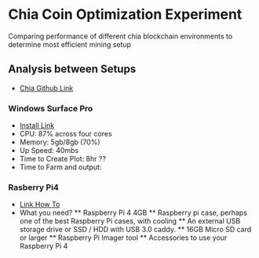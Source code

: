 # Chia Coin Optimization Experiment
Comparing performance of different chia blockchain environments to determine most efficient mining setup
## Analysis between Setups
* [Chia Github Link](https://github.com/Chia-Network/chia-blockchain)
### Windows Surface Pro 
* [Install Link](https://github.com/Chia-Network/chia-blockchain/wiki/Quick-Start-Guide)
* CPU: 87% across four cores
* Memory: 5gb/8gb (70%)
* Up Speed: 40mbs
* Time to Create Plot: 8hr ??
* Time to Farm and output:
### Rasberry Pi4
* [Link How To](https://www.tomshardware.com/how-to/raspberry-pi-chia-coin)
* What you need?
**  Raspberry Pi 4 4GB
**  Raspberry pi case, perhaps one of the best Raspberry Pi cases, with cooling
**  An external USB storage drive or SSD / HDD with USB 3.0 caddy.
**  16GB Micro SD card or larger
**  Raspberry Pi Imager tool
**  Accessories to use your Raspberry Pi 4

